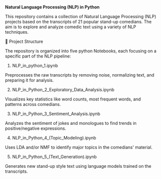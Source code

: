 **Natural Language Processing (NLP) in Python**

This repository contains a collection of Natural Language Processing (NLP) projects based on the transcripts of 21 popular stand-up comedians. The aim is to explore and analyze comedic text using a variety of NLP techniques.


📁 Project Structure

The repository is organized into five python Notebooks, each focusing on a specific part of the NLP pipeline:

1. NLP_in_python_1.ipynb

Preprocesses the raw transcripts by removing noise, normalizing text, and preparing it for analysis.

2. NLP_in_Python_2_Exploratory_Data_Analysis.ipynb

Visualizes key statistics like word counts, most frequent words, and patterns across comedians.

3. NLP_in_Python_3_Sentiment_Analysis.ipynb

Analyzes the sentiment of jokes and monologues to find trends in positive/negative expressions.

4. NLP_in_Python_4_(Topic_Modeling).ipynb
   
Uses LDA and/or NMF to identify major topics in the comedians' material.

5. NLP_in_Python_5_(Text_Generation).ipynb

Generates new stand-up style text using language models trained on the transcripts.


